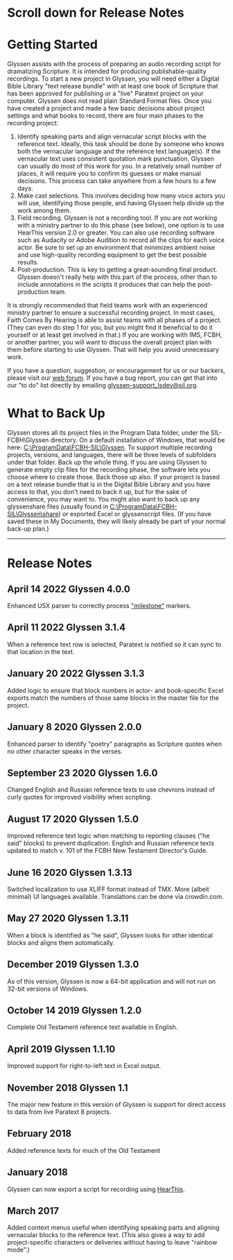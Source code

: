 # Scroll down for Release Notes

# Getting Started
Glyssen assists with the process of preparing an audio recording script for
dramatizing Scripture. It is intended for producing publishable-quality recordings.
To start a new project in  Glyssen, you will need either a Digital Bible Library "text
release bundle" with at least one book of Scripture that has been approved for
publishing or a "live" Paratext project on your computer. Glyssen does not read plain
Standard Format files. Once you have created a project and made a few basic decisions
about project settings and what books to record, there are four main phases to the
recording project:

1. Identify speaking parts and align vernacular script blocks with the reference text. Ideally, this task should be done by someone who knows both the vernacular language and the reference text language(s). If the vernacular text uses consistent quotation mark punctuation, Glyssen can usually do most of this work for you. In a relatively small number of places, it will require you to confirm its guesses or make manual decisions. This process can take anywhere from a few hours to a few days.
2. Make cast selections. This involves deciding how many voice actors you will use, identifying those people, and having Glyssen help divide up the work among them.
3. Field recording. Glyssen is not a recording tool. If you are not working with a ministry partner to do this phase (see below), one option is to use HearThis version 2.0 or greater. You can also use recording software such as Audacity or Adobe Audition to record all the clips for each voice actor. Be sure to set up an environment that minimizes ambient noise and use high-quality recording equipment to get the best possible results.
4. Post-production. This is key to getting a great-sounding final product. Glyssen doesn't really help with this part of the process, other than to include annotations in the scripts it produces that can help the post-production team.

It is strongly recommended that field teams work with an experienced ministry partner
to ensure a successful recording project. In most cases, Faith Comes By Hearing is able
to assist teams with all phases of a project. (They can even do step 1 for you, but you
might find it beneficial to do it yourself or at least get involved in that.) If you are
working with IMS, FCBH, or another partner, you will want to discuss the overall project
plan with them before starting to use Glyssen. That will help you avoid unnecessary work.

If you have a question, suggestion, or encouragement for us or our backers, please visit our [web forum](https://community.scripture.software.sil.org/c/glyssen). If you have a bug report, you can get that into our "to do" list directly by emailing <glyssen-support_lsdev@sil.org>.

# What to Back Up
Glyssen stores all its project files in the Program Data folder, under the
SIL-FCBH\Glyssen directory. On a default installation of Windows, that would be
here: <a href="file:///C:/ProgramData/FCBH-SIL/Glyssen">
C:\ProgramData\FCBH-SIL\Glyssen</a>. To support multiple
recording projects, versions, and languages, there will be three levels of subfolders
under that folder. Back up the whole thing. If you are using Glyssen to generate empty
clip files for the recording phase, the software lets you choose where to create those.
Back those up also. If your project is based on a text release bundle that is in the
Digital Bible Library and you have access to that, you don't need to back it up, but
for the sake of convenience, you may want to. You might also want to back up any glyssenshare
files (usually found in <a href="file:///C:/ProgramData/FCBH-SIL/Glyssen/share">
C:\ProgramData\FCBH-SIL\Glyssen\share</a>) or exported Excel or glyssenscript files.
(If you have saved these in My Documents, they will likely already be part of your normal
back-up plan.)

-----------------------------

# Release Notes

## April 14 2022 Glyssen 4.0.0
Enhanced USX parser to correctly process ["milestone"](https://ubsicap.github.io/usfm/milestones/index.html) markers.

## April 11 2022 Glyssen 3.1.4
When a reference text row is selected, Paratext is notified so it can sync to that location in the text.

## January 20 2022 Glyssen 3.1.3
Added logic to ensure that block numbers in actor- and book-specific Excel exports match the numbers of those same blocks in the master file for the project.

## January 8 2020 Glyssen 2.0.0
Enhanced parser to identify "poetry" paragraphs as Scripture quotes when no other character speaks in the verses.

## September 23 2020 Glyssen 1.6.0
Changed English and Russian reference texts to use chevrons instead of curly quotes for improved visibility when scripting.

## August 17 2020 Glyssen 1.5.0
Improved reference text logic when matching to reporting clauses ("he said" blocks) to prevent duplication.
English and Russian reference texts updated to match v. 101 of the FCBH New Testament Director's Guide.

## June 16 2020 Glyssen 1.3.13
Switched localization to use XLIFF format instead of TMX. More (albeit minimal) UI languages available. Translations can be done via crowdin.com.

## May 27 2020 Glyssen 1.3.11
When a block is identified as "he said", Glyssen looks for other identical blocks and aligns them automatically.

## December 2019 Glyssen 1.3.0
As of this version, Glyssen is now a 64-bit application and will not run on 32-bit versions of Windows.

## October 14 2019 Glyssen 1.2.0
Complete Old Testament reference text available in English.

## April 2019 Glyssen 1.1.10
Improved support for right-to-left text in Excel output.

## November 2018 Glyssen 1.1
The major new feature in this version of Glyssen is support for direct access to data from live Paratext 8 projects.

## February 2018
Added reference texts for much of the Old Testament

## January 2018
Glyssen can now export a script for recording using [HearThis](https://software.sil.org/hearthis/).

## March 2017
Added context menus useful when identifying speaking parts and aligning vernacular
blocks to the reference text. (This also gives a way to add project-specific characters
or deliveries without having to leave "rainbow mode".)
